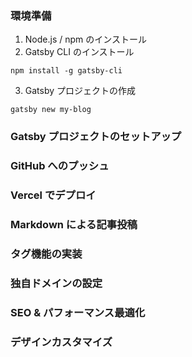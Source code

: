 ### 環境準備
1. Node.js / npm のインストール
2. Gatsby CLI のインストール
```
npm install -g gatsby-cli
```

3. Gatsby プロジェクトの作成
```
gatsby new my-blog
```

### Gatsby プロジェクトのセットアップ

### GitHub へのプッシュ

### Vercel でデプロイ

### Markdown による記事投稿

### タグ機能の実装


### 独自ドメインの設定


### SEO & パフォーマンス最適化



### デザインカスタマイズ